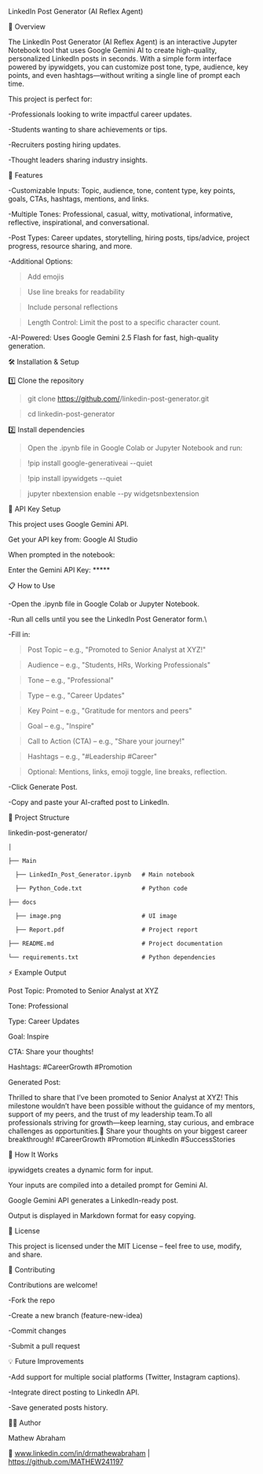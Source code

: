 LinkedIn Post Generator (AI Reflex Agent)


📌 Overview

The LinkedIn Post Generator (AI Reflex Agent) is an interactive Jupyter Notebook tool that uses Google Gemini AI to create high-quality, personalized LinkedIn posts in seconds. With a simple form interface powered by ipywidgets, you can customize post tone, type, audience, key points, and even hashtags—without writing a single line of prompt each time.

This project is perfect for:

-Professionals looking to write impactful career updates.

-Students wanting to share achievements or tips.

-Recruiters posting hiring updates.

-Thought leaders sharing industry insights.


🚀 Features

-Customizable Inputs: Topic, audience, tone, content type, key points, goals, CTAs, hashtags, mentions, and links.

-Multiple Tones: Professional, casual, witty, motivational, informative, reflective, inspirational, and conversational.

-Post Types: Career updates, storytelling, hiring posts, tips/advice, project progress, resource sharing, and more.

-Additional Options:
>Add emojis

>Use line breaks for readability

>Include personal reflections

>Length Control: Limit the post to a specific character count.

-AI-Powered: Uses Google Gemini 2.5 Flash for fast, high-quality generation.


🛠️ Installation & Setup

1️⃣ Clone the repository

>git clone https://github.com/<your-username>/linkedin-post-generator.git

>cd linkedin-post-generator

2️⃣ Install dependencies

>Open the .ipynb file in Google Colab or Jupyter Notebook and run:

>!pip install google-generativeai --quiet

>!pip install ipywidgets --quiet

>jupyter nbextension enable --py widgetsnbextension


🔑 API Key Setup

This project uses Google Gemini API.

Get your API key from: Google AI Studio

When prompted in the notebook:

Enter the Gemini API Key: *****


📋 How to Use

-Open the .ipynb file in Google Colab or Jupyter Notebook.

-Run all cells until you see the LinkedIn Post Generator form.\

-Fill in:

>Post Topic – e.g., "Promoted to Senior Analyst at XYZ!"

>Audience – e.g., "Students, HRs, Working Professionals"

>Tone – e.g., "Professional"

>Type – e.g., "Career Updates"

>Key Point – e.g., "Gratitude for mentors and peers"

>Goal – e.g., "Inspire"

>Call to Action (CTA) – e.g., "Share your journey!"

>Hashtags – e.g., "#Leadership #Career"

>Optional: Mentions, links, emoji toggle, line breaks, reflection.

-Click Generate Post.

-Copy and paste your AI-crafted post to LinkedIn.


📂 Project Structure

linkedin-post-generator/

    │

    ├── Main

      ├── LinkedIn_Post_Generator.ipynb   # Main notebook
    
      ├── Python_Code.txt                 # Python code 

    ├── docs

      ├── image.png                       # UI image
    
      ├── Report.pdf                      # Project report
    
    ├── README.md                         # Project documentation

    └── requirements.txt                  # Python dependencies 


⚡ Example Output

Post Topic: Promoted to Senior Analyst at XYZ

Tone: Professional

Type: Career Updates

Goal: Inspire

CTA: Share your thoughts!

Hashtags: #CareerGrowth #Promotion

Generated Post:

Thrilled to share that I’ve been promoted to Senior Analyst at XYZ!
This milestone wouldn’t have been possible without the guidance of my mentors, support of my peers, and the trust of my leadership team.To all professionals striving for growth—keep learning, stay curious, and embrace challenges as opportunities.🚀
Share your thoughts on your biggest career breakthrough!
#CareerGrowth #Promotion #LinkedIn #SuccessStories


🧠 How It Works

ipywidgets creates a dynamic form for input.

Your inputs are compiled into a detailed prompt for Gemini AI.

Google Gemini API generates a LinkedIn-ready post.

Output is displayed in Markdown format for easy copying.


📜 License

This project is licensed under the MIT License – feel free to use, modify, and share.


🤝 Contributing

Contributions are welcome!

-Fork the repo

-Create a new branch (feature-new-idea)

-Commit changes

-Submit a pull request


💡 Future Improvements

-Add support for multiple social platforms (Twitter, Instagram captions).

-Integrate direct posting to LinkedIn API.

-Save generated posts history.


👨‍💻 Author

Mathew Abraham

🔗 www.linkedin.com/in/drmathewabraham | https://github.com/MATHEW241197

